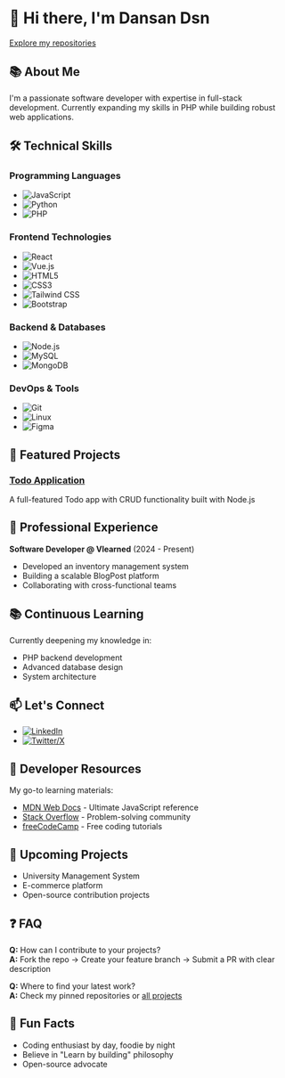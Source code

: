 # 👋 Hi there, I'm Dansan Dsn

[Explore my repositories](https://github.com/dansan-dsn?tab=repositories)

## 📚 About Me
I'm a passionate software developer with expertise in full-stack development. Currently expanding my skills in PHP while building robust web applications.

## 🛠️ Technical Skills

### Programming Languages
- ![JavaScript](https://img.shields.io/badge/JavaScript-F7DF1E?style=flat-square&logo=javascript&logoColor=black)
- ![Python](https://img.shields.io/badge/Python-3776AB?style=flat-square&logo=python&logoColor=white)
- ![PHP](https://img.shields.io/badge/PHP-777BB4?style=flat-square&logo=php&logoColor=white)

### Frontend Technologies
- ![React](https://img.shields.io/badge/React-61DAFB?style=flat-square&logo=react&logoColor=black)
- ![Vue.js](https://img.shields.io/badge/Vue.js-4FC08D?style=flat-square&logo=vuedotjs&logoColor=white)
- ![HTML5](https://img.shields.io/badge/HTML5-E34F26?style=flat-square&logo=html5&logoColor=white)
- ![CSS3](https://img.shields.io/badge/CSS3-1572B6?style=flat-square&logo=css3&logoColor=white)
- ![Tailwind CSS](https://img.shields.io/badge/Tailwind%20CSS-06B6D4?style=flat-square&logo=tailwind-css&logoColor=white)
- ![Bootstrap](https://img.shields.io/badge/Bootstrap-563D7C?style=flat-square&logo=bootstrap&logoColor=white)

### Backend & Databases
- ![Node.js](https://img.shields.io/badge/Node.js-339933?style=flat-square&logo=nodedotjs&logoColor=white)
- ![MySQL](https://img.shields.io/badge/MySQL-005C84?style=flat-square&logo=mysql&logoColor=white)
- ![MongoDB](https://img.shields.io/badge/MongoDB-47A248?style=flat-square&logo=mongodb&logoColor=white)

### DevOps & Tools
- ![Git](https://img.shields.io/badge/Git-F05032?style=flat-square&logo=git&logoColor=white)
- ![Linux](https://img.shields.io/badge/Linux-FCC624?style=flat-square&logo=linux&logoColor=black)
- ![Figma](https://img.shields.io/badge/Figma-F24E1E?style=flat-square&logo=figma&logoColor=white)

## 🌟 Featured Projects

### [Todo Application](https://github.com/dansan-dsn/Node-Todo)
A full-featured Todo app with CRUD functionality built with Node.js

## 💼 Professional Experience

**Software Developer @ Vlearned** (2024 - Present)
- Developed an inventory management system
- Building a scalable BlogPost platform
- Collaborating with cross-functional teams

## 📚 Continuous Learning
Currently deepening my knowledge in:
- PHP backend development
- Advanced database design
- System architecture

## 📫 Let's Connect
- [![LinkedIn](https://img.shields.io/badge/LinkedIn-0A66C2?style=flat-square&logo=linkedin&logoColor=white)](https://www.linkedin.com/in/Dansan-d.s.n)
- [![Twitter/X](https://img.shields.io/badge/X-000000?style=flat-square&logo=x&logoColor=white)](https://twitter.com/dsn970)

## 📖 Developer Resources
My go-to learning materials:
- [MDN Web Docs](https://developer.mozilla.org/) - Ultimate JavaScript reference
- [Stack Overflow](https://stackoverflow.com) - Problem-solving community
- [freeCodeCamp](https://www.freecodecamp.org/) - Free coding tutorials

## 🚀 Upcoming Projects
- University Management System
- E-commerce platform
- Open-source contribution projects

## ❓ FAQ

**Q:** How can I contribute to your projects?  
**A:** Fork the repo → Create your feature branch → Submit a PR with clear description

**Q:** Where to find your latest work?  
**A:** Check my pinned repositories or [all projects](https://github.com/dansan-dsn?tab=repositories)

## 🎉 Fun Facts
- Coding enthusiast by day, foodie by night
- Believe in "Learn by building" philosophy
- Open-source advocate
